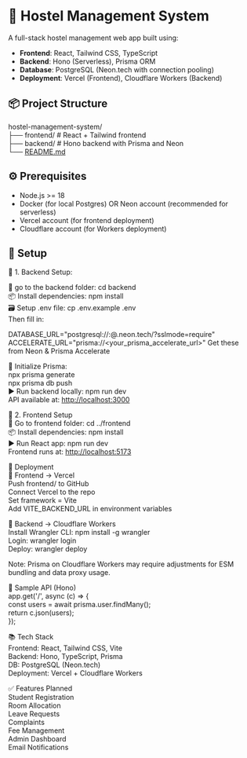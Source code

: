 # 🏨 Hostel Management System

A full-stack hostel management web app built using:

- **Frontend**: React, Tailwind CSS, TypeScript  
- **Backend**: Hono (Serverless), Prisma ORM  
- **Database**: PostgreSQL (Neon.tech with connection pooling)  
- **Deployment**: Vercel (Frontend), Cloudflare Workers (Backend)  

## 📦 Project Structure

hostel-management-system/  
├── frontend/ # React + Tailwind frontend  
├── backend/ # Hono backend with Prisma and Neon  
└── [README.md](http://readme.md/)  

## ⚙️ Prerequisites

- Node.js >= 18
- Docker (for local Postgres) OR Neon account (recommended for serverless)
- Vercel account (for frontend deployment)
- Cloudflare account (for Workers deployment)

## 🧩 Setup

💾 1. Backend Setup:

📁 go to the backend folder: cd backend  
📦 Install dependencies: npm install  
🗃️ Setup .env file: cp .env.example .env  
Then fill in:

DATABASE_URL="postgresql://<username>:<password>@<host>.neon.tech/<db>?sslmode=require"  
ACCELERATE_URL="prisma://<your_prisma_accelerate_url>"
Get these from Neon & Prisma Accelerate  

🧱 Initialize Prisma:  
npx prisma generate  
npx prisma db push  
▶️ Run backend locally: npm run dev  
API available at: <http://localhost:3000>  

🎨 2. Frontend Setup  
📁 Go to frontend folder: cd ../frontend  
📦 Install dependencies: npm install  
▶️ Run React app: npm run dev  
Frontend runs at: <http://localhost:5173>

🚀 Deployment  
📄 Frontend → Vercel  
Push frontend/ to GitHub  
Connect Vercel to the repo  
Set framework = Vite  
Add VITE_BACKEND_URL in environment variables

📃 Backend → Cloudflare Workers  
Install Wrangler CLI: npm install -g wrangler  
Login: wrangler login  
Deploy: wrangler deploy  

Note: Prisma on Cloudflare Workers may require adjustments for ESM bundling and data proxy usage.

🧪 Sample API (Hono)  
app.get('/', async (c) => {  
  const users = await prisma.user.findMany();  
  return c.json(users);  
});

📚 Tech Stack  
Frontend: React, Tailwind CSS, Vite  
Backend: Hono, TypeScript, Prisma  
DB: PostgreSQL (Neon.tech)  
Deployment: Vercel + Cloudflare Workers  

✅ Features Planned  
 Student Registration  
 Room Allocation  
 Leave Requests  
 Complaints  
 Fee Management  
 Admin Dashboard  
 Email Notifications  
